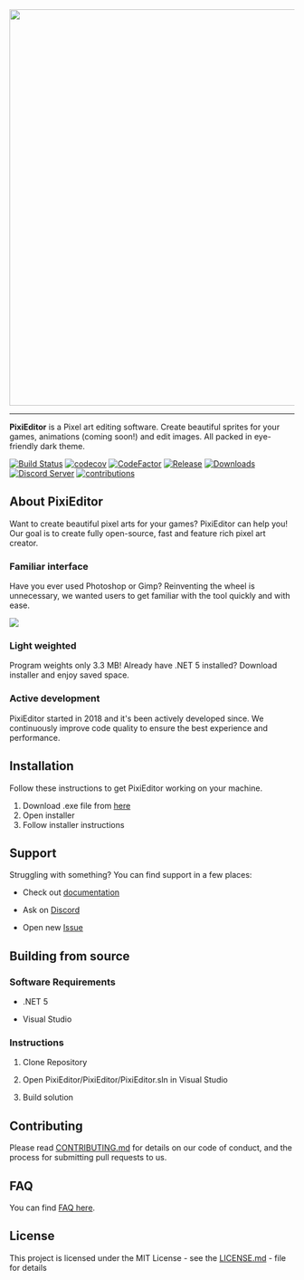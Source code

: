 <img src="https://user-images.githubusercontent.com/25402427/99974074-bdf68880-2da0-11eb-8083-659eb0a91aa1.png" width="700">

---

**PixiEditor** is a Pixel art editing software. Create beautiful sprites for your games, animations (coming soon!) and edit images. All packed in eye-friendly dark theme.

[![Build Status](https://img.shields.io/azure-devops/build/flabbet/PixiEditor/6/master)](https://dev.azure.com/flabbet/PixiEditor/_build?definitionId=6) 
[![codecov](https://codecov.io/gh/PixiEditor/PixiEditor/branch/master/graph/badge.svg)](https://codecov.io/gh/PixiEditor/PixiEditor)
[![CodeFactor](https://www.codefactor.io/repository/github/pixieditor/pixieditor/badge)](https://www.codefactor.io/repository/github/pixieditor/pixieditor)
[![Release](https://img.shields.io/github/v/release/flabbet/PixiEditor)](https://github.com/flabbet/PixiEditor/releases) 
[![Downloads](https://img.shields.io/github/downloads/PixiEditor/PixiEditor/total)](https://github.com/flabbet/PixiEditor/releases)
[![Discord Server](https://badgen.net/badge/discord/join%20chat/7289DA?icon=discord)](https://discord.gg/qSRMYmq) 
[![contributions](https://img.shields.io/badge/contributions-open-brightgreen)](https://github.com/flabbet/PixiEditor/pulls)

## About PixiEditor

Want to create beautiful pixel arts for your games? PixiEditor can help you! Our goal is to create fully open-source, fast and feature rich pixel art creator. 

### Familiar interface

Have you ever used Photoshop or Gimp? Reinventing the wheel is unnecessary, we wanted users to get familiar with the tool quickly and with ease. 

![](https://github.com/flabbet/PixiEditor/blob/master/Screenshot.png)



### Light weighted

Program weights only 3.3 MB! Already have .NET 5 installed? Download installer and enjoy saved space.

### Active development

PixiEditor started in 2018 and it's been actively developed since. We continuously improve code quality to ensure the best experience and performance.



## Installation

Follow these instructions to get PixiEditor working on your machine.

1. Download .exe file from [here](https://github.com/flabbet/PixiEditor/releases)
2. Open installer
3. Follow installer instructions



## Support

Struggling with something? You can find support in a few places:

* Check out [documentation](https://github.com/flabbet/PixiEditor/wiki)

* Ask on [Discord](https://discord.gg/qSRMYmq)
* Open new [Issue](https://github.com/flabbet/PixiEditor/issues)



## Building from source

### Software Requirements

* .NET 5

* Visual Studio

### Instructions

1. Clone Repository

2. Open PixiEditor/PixiEditor/PixiEditor.sln in Visual Studio

3. Build solution

## Contributing 

Please read [CONTRIBUTING.md](https://github.com/flabbet/PixiEditor/blob/master/CONTRIBUTING.md) for details on our code of conduct, and the process for submitting pull requests to us.

## FAQ

You can find [FAQ here](https://github.com/PixiEditor/PixiEditor/wiki/FAQ).

## License

This project is licensed under the MIT License - see the [LICENSE.md](https://github.com/flabbet/PixiEditor/blob/master/LICENSE) - file for details
